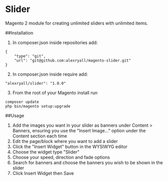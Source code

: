 # Slider

Magento 2 module for creating unlimited sliders with unlimited items.

##Installation
1. In composer.json inside repositories add:
```
{
    "type": "git",
    "url": "git@github.com:alexryall/magento-slider.git"
}
```
2. In composer.json inside require add:
```
"alexryall/slider": "1.0.0"
```
3. From the root of your Magento install run
```
composer update
php bin/magento setup:upgrade
```

##Usage
1. Add the images you want in your slider as banners under Content > Banners, ensuring you use the "Insert Image..." option under the Content section each time
2. Edit the page/block where you want to add a slider
3. Click the "Insert Widget" button in the WYSIWYG editor
4. Choose the widget type "Slider"
5. Choose your speed, direction and fade options
6. Search for banners and choose the banners you wish to be shown in the slider
7. Click Insert Widget then Save
